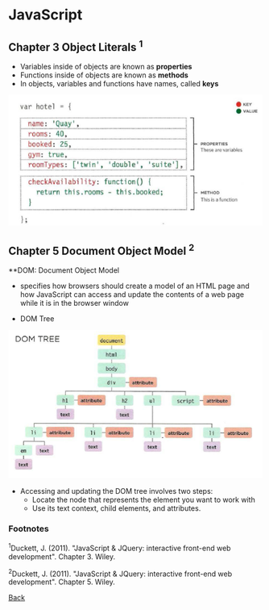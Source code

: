 # JavaScript

## Chapter 3 Object Literals <sup>1</sup>

* Variables inside of objects are known as **properties**
* Functions inside of objects are known as **methods**
* In objects, variables and functions have names, called **keys**

![Hotel object](img/hotel%20obj.png)

## Chapter 5 Document Object Model <sup>2</sup>

**DOM: Document Object Model

* specifies how browsers should create a model of an HTML page and how JavaScript can access and update the contents of a web page while it is in the browser window

* DOM Tree

![DOM Tree](img/dom%20tree.png)

* Accessing and updating the DOM tree involves two steps:
  * Locate the node that represents the element you want to work with
  * Use its text context, child elements, and attributes.

### Footnotes

<sup>1</sup>Duckett, J. (2011). "JavaScript & JQuery: interactive front-end web development". Chapter 3. Wiley.

<sup>2</sup>Duckett, J. (2011). "JavaScript & JQuery: interactive front-end web development". Chapter 5. Wiley.

[Back](/reading-notes/201/201-TOC.html)